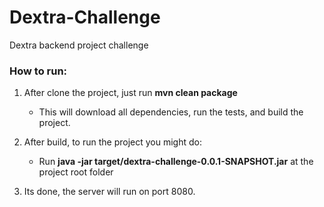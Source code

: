 # Dextra-Challenge

Dextra backend project challenge

### How to run:
1. After clone the project, just run **mvn clean package**
    - This will download all dependencies, run the tests, and build the project.
      
2. After build, to run the project you might do:
    - Run **java -jar target/dextra-challenge-0.0.1-SNAPSHOT.jar** at the project root folder
    
3. Its done, the server will run on port 8080.
